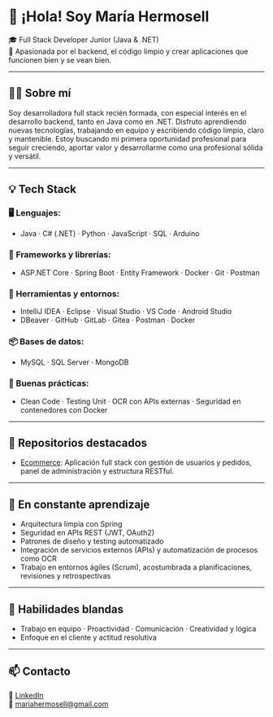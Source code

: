 # 👋 ¡Hola! Soy María Hermosell

🎓 Full Stack Developer Junior (Java & .NET)  
🚀 Apasionada por el backend, el código limpio y crear aplicaciones que funcionen bien y se vean bien.

---

## 🧑‍💻 Sobre mí

Soy desarrolladora full stack recién formada, con especial interés en el desarrollo backend, tanto en Java como en .NET.
Disfruto aprendiendo nuevas tecnologías, trabajando en equipo y escribiendo código limpio, claro y mantenible.
Estoy buscando mi primera oportunidad profesional para seguir creciendo, aportar valor y desarrollarme como una profesional sólida y versátil.

---

## 💡 Tech Stack

### 🖥️ Lenguajes:
- Java · C# (.NET) · Python · JavaScript · SQL · Arduino

### 🔧 Frameworks y librerías:
- ASP.NET Core · Spring Boot · Entity Framework · Docker · Git · Postman


### 🧰 Herramientas y entornos:
- IntelliJ IDEA · Eclipse · Visual Studio · VS Code · Android Studio  
- DBeaver · GitHub · GitLab · Gitea · Postman · Docker

### 📦 Bases de datos:
- MySQL · SQL Server · MongoDB

### 📐 Buenas prácticas:
- Clean Code · Testing Unit · OCR con APIs externas · Seguridad en contenedores con Docker

---

## 📌 Repositorios destacados

- [Ecommerce](https://github.com/MariaHermosell/Ecommerce): Aplicación full stack con gestión de usuarios y pedidos, panel de administración y estructura RESTful.

---

## 🌱 En constante aprendizaje

- Arquitectura limpia con Spring
- Seguridad en APIs REST (JWT, OAuth2)
- Patrones de diseño y testing automatizado
- Integración de servicios externos (APIs) y automatización de procesos como OCR
- Trabajo en entornos ágiles (Scrum), acostumbrada a planificaciones, revisiones y retrospectivas



---

## 🤝 Habilidades blandas

- Trabajo en equipo · Proactividad · Comunicación · Creatividad y lógica  
- Enfoque en el cliente y actitud resolutiva

---

## 📫 Contacto

🔗 [LinkedIn](https://www.linkedin.com/in/maría-hermosell-santiago-95454858/)  
📧 mariahermosell@gmail.com
